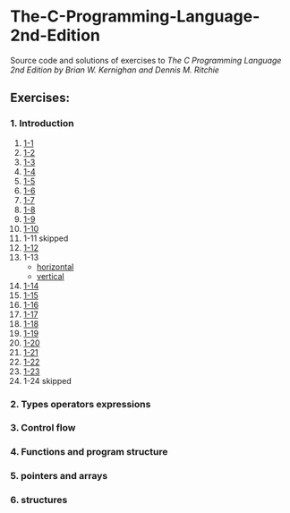 # The-C-Programming-Language-2nd-Edition
Source code and solutions of exercises to _The C Programming Language 2nd Edition by Brian W. Kernighan and Dennis M. Ritchie_

## Exercises:

### 1. Introduction
1. [1-1](https://github.com/Heatwave/The-C-Programming-Language-2nd-Edition/blob/master/chapter-1-introduction/1.hello.c)
1. [1-2](https://github.com/Heatwave/The-C-Programming-Language-2nd-Edition/blob/master/chapter-1-introduction/2.hello.c)
1. [1-3](https://github.com/Heatwave/The-C-Programming-Language-2nd-Edition/blob/master/chapter-1-introduction/5.celsius-fahrenheit-table.c)
1. [1-4](https://github.com/Heatwave/The-C-Programming-Language-2nd-Edition/blob/master/chapter-1-introduction/5.celsius-fahrenheit-table.c)
1. [1-5](https://github.com/Heatwave/The-C-Programming-Language-2nd-Edition/blob/master/chapter-1-introduction/7.fahrenheit-celsius-table-reverse.c)
1. [1-6](https://github.com/Heatwave/The-C-Programming-Language-2nd-Edition/blob/master/chapter-1-introduction/11.file-copying-3rd.c)
1. [1-7](https://github.com/Heatwave/The-C-Programming-Language-2nd-Edition/blob/master/chapter-1-introduction/12.print-eof.c)
1. [1-8](https://github.com/Heatwave/The-C-Programming-Language-2nd-Edition/blob/master/chapter-1-introduction/16.space-tab-line-counting.c)
1. [1-9](https://github.com/Heatwave/The-C-Programming-Language-2nd-Edition/blob/master/chapter-1-introduction/17.repalce-multi-space.c)
1. [1-10](https://github.com/Heatwave/The-C-Programming-Language-2nd-Edition/blob/master/chapter-1-introduction/18.replace-tab-backspace-backslash.c)
1. 1-11 skipped
1. [1-12](https://github.com/Heatwave/The-C-Programming-Language-2nd-Edition/blob/master/chapter-1-introduction/20.print-words.c)
1. 1-13
    * [horizontal](https://github.com/Heatwave/The-C-Programming-Language-2nd-Edition/blob/master/chapter-1-introduction/22.words-length-histogram-horizontal.c)
    * [vertical](https://github.com/Heatwave/The-C-Programming-Language-2nd-Edition/blob/master/chapter-1-introduction/23.words-length-histogram-vertical.c)
1. [1-14](https://github.com/Heatwave/The-C-Programming-Language-2nd-Edition/blob/master/chapter-1-introduction/24.characters-frequencies-histogram.c)
1. [1-15](https://github.com/Heatwave/The-C-Programming-Language-2nd-Edition/blob/master/chapter-1-introduction/26.fahrenheit-celsius-table-function.c)
1. [1-16](https://github.com/Heatwave/The-C-Programming-Language-2nd-Edition/blob/master/chapter-1-introduction/28.print-input-line-and-text.c)
1. [1-17](https://github.com/Heatwave/The-C-Programming-Language-2nd-Edition/blob/master/chapter-1-introduction/29.print-length-80-line.c)
1. [1-18](https://github.com/Heatwave/The-C-Programming-Language-2nd-Edition/blob/master/chapter-1-introduction/30.remove-line-end-space-and-tab.c)
1. [1-19](https://github.com/Heatwave/The-C-Programming-Language-2nd-Edition/blob/master/chapter-1-introduction/31.reverses.c)
1. [1-20](https://github.com/Heatwave/The-C-Programming-Language-2nd-Edition/blob/master/chapter-1-introduction/33.detab.c)
1. [1-21](https://github.com/Heatwave/The-C-Programming-Language-2nd-Edition/blob/master/chapter-1-introduction/34.entab.c)
1. [1-22](https://github.com/Heatwave/The-C-Programming-Language-2nd-Edition/blob/master/chapter-1-introduction/35.fold-line.c)
1. [1-23](https://github.com/Heatwave/The-C-Programming-Language-2nd-Edition/blob/master/chapter-1-introduction/36.remove-comments.c)
1. 1-24 skipped

### 2. Types operators expressions

### 3. Control flow

### 4. Functions and program structure

### 5. pointers and arrays

### 6. structures
